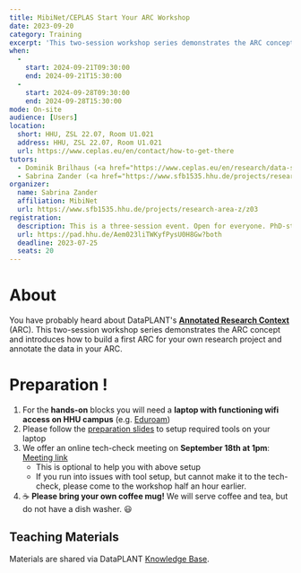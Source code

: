 ```yaml
---
title: MibiNet/CEPLAS Start Your ARC Workshop
date: 2023-09-20
category: Training
excerpt: 'This two-session workshop series demonstrates the ARC concept and introduces how to build a first ARC for your own research project and annotate the data in your ARC.'
when: 
  - 
    start: 2024-09-21T09:30:00
    end: 2024-09-21T15:30:00
  - 
    start: 2024-09-28T09:30:00
    end: 2024-09-28T15:30:00
mode: On-site
audience: [Users]
location:
  short: HHU, ZSL 22.07, Room U1.021
  address: HHU, ZSL 22.07, Room U1.021
  url: https://www.ceplas.eu/en/contact/how-to-get-there
tutors:
  - Dominik Brilhaus (<a href="https://www.ceplas.eu/en/research/data-science-and-data-management">CEPLAS Data</a>)
  - Sabrina Zander (<a href="https://www.sfb1535.hhu.de/projects/research-area-z/z03">MibiNet</a>)
organizer:
  name: Sabrina Zander
  affiliation: MibiNet
  url: https://www.sfb1535.hhu.de/projects/research-area-z/z03
registration:
  description: This is a three-session event. Open for everyone. PhD-students, postdocs, group leaders, (lab) data managers
  url: https://pad.hhu.de/Aem023liTWKyfPysU0H8Gw?both
  deadline: 2023-07-25
  seats: 20
---
```


# About

You have probably heard about DataPLANT's **[Annotated Research Context](https://nfdi4plants.org/content/learn-more/annotated-research-context.html)** (ARC). This two-session workshop series demonstrates the ARC concept and introduces how to build a first ARC for your own research project and annotate the data in your ARC.

# Preparation !

1. For the **hands-on** blocks you will need a **laptop with functioning wifi access on HHU campus** (e.g. [Eduroam](https://www.zim.hhu.de/servicekatalog/netze/wlan))
2. Please follow the [preparation slides](https://nfdi4plants.org/nfdi4plants.knowledgebase/docs/teaching-materials/disseminations/2023-09-MibiNet-CEPLAS-StartYourARC/index.html) to setup required tools on your laptop
3. We offer an online tech-check meeting on **September 18th at 1pm**: [Meeting link](https://hhu.webex.com/hhu-en/j.php?MTID=m7d5f61cc9da2036cae1ae8926b14b62f)
    - This is optional to help you with above setup
    - If you run into issues with tool setup, but cannot make it to the tech-check, please come to the workshop half an hour earlier.
4. :coffee: **Please bring your own coffee mug!** We will serve coffee and tea, but do not have a dish washer. :smiley:

## Teaching Materials

Materials are shared via DataPLANT [Knowledge Base](https://nfdi4plants.org/nfdi4plants.knowledgebase/docs/teaching-materials/events-2023/2023-09-MibiNet-CEPLAS-StartYourARC/index.html).
